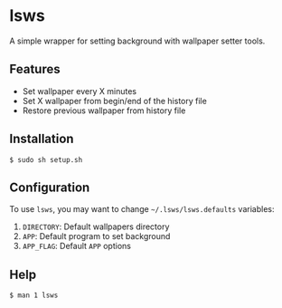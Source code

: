 # lsws
A simple wrapper for setting background with wallpaper setter tools.

## Features
- Set wallpaper every X minutes
- Set X wallpaper from  begin/end of the history file
- Restore previous wallpaper from history file

## Installation
```
$ sudo sh setup.sh
```

## Configuration
To use `lsws`, you may want to change `~/.lsws/lsws.defaults` variables:
1. `DIRECTORY`: Default wallpapers directory
2. `APP`: Default program to set background
3. `APP_FLAG`: Default `APP` options

## Help
```
$ man 1 lsws
```
